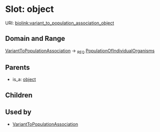 
# Slot: object




URI: [biolink:variant_to_population_association_object](https://w3id.org/biolink/vocab/variant_to_population_association_object)

## Domain and Range

[VariantToPopulationAssociation](VariantToPopulationAssociation.md) ->  <sub>REQ</sub> [PopulationOfIndividualOrganisms](PopulationOfIndividualOrganisms.md)

## Parents

 *  is_a: [object](object.md)

## Children


## Used by

 * [VariantToPopulationAssociation](VariantToPopulationAssociation.md)
